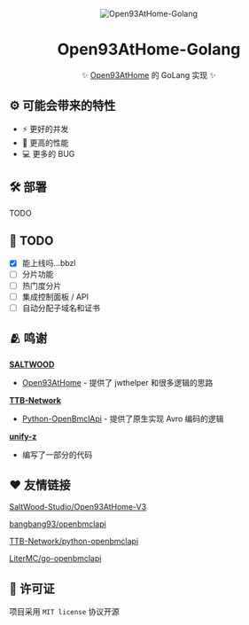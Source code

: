 <div align="center">

![Open93AtHome-Golang](https://socialify.git.ci/Mxmilu666/Open93AtHome-Golang/image?description=1&forks=1&issues=1&language=1&name=1&pulls=1&stargazers=1&theme=Auto)

# Open93AtHome-Golang
✨ [Open93AtHome](https://github.com/SaltWood-Studio/Open93AtHome-V3) 的 GoLang 实现 ✨

</div>

## ⚙️ 可能会带来的特性
- ⚡ 更好的并发
- 🚀 更高的性能
- 💻 更多的 BUG

## 🛠️ 部署
TODO

## 📍 TODO
<!-- 你别提了，能上线吗…bbzl，还提feature，你要气死我啊-->
- [x] 能上线吗…bbzl
- [ ] 分片功能
- [ ] 热门度分片
- [ ] 集成控制面板 / API
- [ ] 自动分配子域名和证书

## 🫂 鸣谢
**[SALTWOOD](https://github.com/SALTWOOD)**
- [Open93AtHome](https://github.com/SaltWood-Studio/Open93AtHome-V3) - 提供了 jwthelper 和很多逻辑的思路
  
**[TTB-Network](https://github.com/TTB-Network)**
- [Python-OpenBmclApi](https://github.com/TTB-Network/python-openbmclapi) - 提供了原生实现 Avro 编码的逻辑

**[unify-z](https://github.com/unify-z)**
- 编写了一部分的代码

## ❤ 友情链接
[SaltWood-Studio/Open93AtHome-V3](https://github.com/SaltWood-Studio/Open93AtHome-V3)

[bangbang93/openbmclapi](https://github.com/bangbang93/openbmclapi)

[TTB-Network/python-openbmclapi](https://github.com/TTB-Network/python-openbmclapi)

[LiterMC/go-openbmclapi](https://github.com/LiterMC/go-openbmclapi)

## 📖 许可证
项目采用 `MIT license` 协议开源
